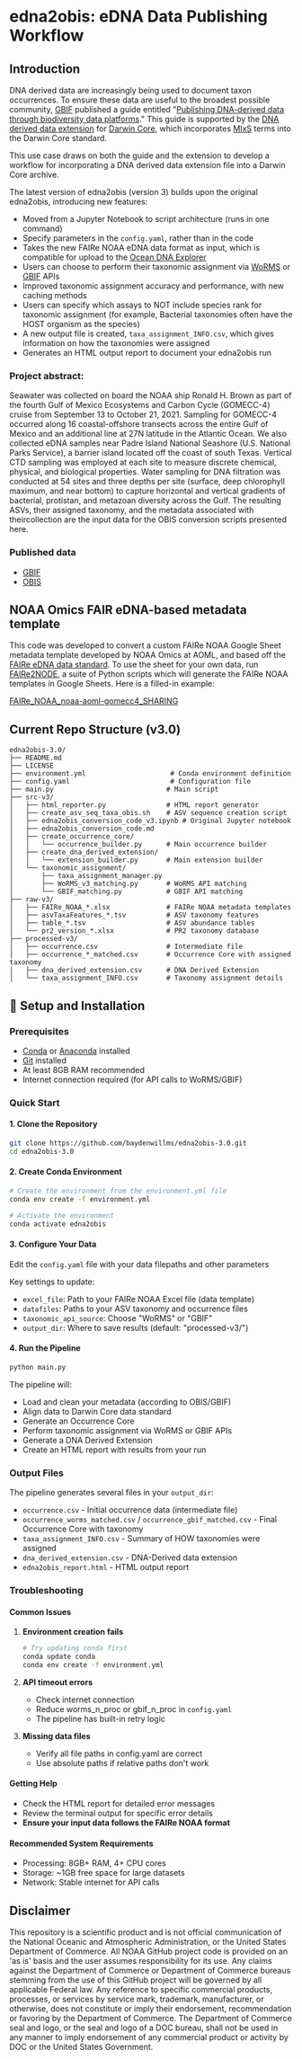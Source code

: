 # edna2obis: eDNA Data Publishing Workflow

## Introduction

DNA derived data are increasingly being used to document taxon 
occurrences. To ensure these data are useful to the broadest possible 
community, [GBIF](https://www.gbif.org/) published a guide entitled "[Publishing DNA-derived 
data through biodiversity data platforms](https://docs.gbif.org/publishing-dna-derived-data/en/)." 
This guide is supported by the [DNA derived data extension](https://tools.gbif.org/dwca-validator/extension.do?id=http://rs.gbif.org/terms/1.0/DNADerivedData) 
for [Darwin Core](https://dwc.tdwg.org/), which incorporates [MIxS](https://gensc.org/mixs/) 
terms into the Darwin Core standard. 

This use case draws on both the guide and the extension to develop a workflow 
for incorporating a DNA derived data extension file into a Darwin Core
archive. 

The latest version of edna2obis (version 3) builds upon the original edna2obis, introducing new features:
- Moved from a Jupyter Notebook to script architecture (runs in one command)
- Specify parameters in the `config.yaml`, rather than in the code
- Takes the new FAIRe NOAA eDNA data format as input, which is compatible for upload to the [Ocean DNA Explorer](https://www.oceandnaexplorer.org/)
- Users can choose to perform their taxonomic assignment via [WoRMS]() or [GBIF]() APIs 
- Improved taxonomic assignment accuracy and performance, with new caching methods
- Users can specify which assays to NOT include species rank for taxonomic assignment (for example, Bacterial taxonomies often have the HOST organism as the species)
- A new output file is created, `taxa_assignment_INFO.csv`, which gives information on how the taxonomies were assigned
- Generates an HTML output report to document your edna2obis run


### Project abstract:

Seawater was collected on board the NOAA ship Ronald H. Brown as part of the fourth Gulf of Mexico Ecosystems and Carbon Cycle (GOMECC-4) cruise from September 13 to October 21, 2021. Sampling for GOMECC-4 occurred along 16 coastal-offshore transects across the entire Gulf of Mexico and an additional line at 27N latitude in the Atlantic Ocean. We also collected eDNA samples near Padre Island National Seashore (U.S. National Parks Service), a barrier island located off the coast of south Texas. Vertical CTD sampling was employed at each site to measure discrete chemical, physical, and biological properties. Water sampling for DNA filtration was conducted at 54 sites and three depths per site (surface, deep chlorophyll maximum, and near bottom) to capture horizontal and vertical gradients of bacterial, protistan, and metazoan diversity across the Gulf. The resulting ASVs, their assigned taxonomy, and the metadata associated with theircollection are the input data for the OBIS conversion scripts presented here.

### Published data
- [GBIF](https://www.gbif.org/dataset/9012def0-bd87-48a0-ac9e-e0e78dd37689)
- [OBIS](https://obis.org/dataset/210efc7c-4762-47ee-b4b5-22a0f436ef44)

## NOAA Omics FAIR eDNA-based metadata template
This code was developed to convert a custom FAIRe NOAA Google Sheet metadata template developed by NOAA Omics at AOML, and based off the [FAIRe eDNA data standard](https://fair-edna.github.io/index.html). To use the sheet for your own data, run [FAIRe2NODE](https://github.com/aomlomics/FAIReSheets/tree/FAIRe2NODE), a suite of Python scripts which will generate the FAIRe NOAA templates in Google Sheets. Here is a filled-in example:  

[FAIRe_NOAA_noaa-aoml-gomecc4_SHARING](https://docs.google.com/spreadsheets/d/1mkjfUQW3gTn3ezhMQmFDQn4EBoQ2Xv4SZeSd9sqagoU/edit?gid=0#gid=0)

## Current Repo Structure (v3.0)
```
edna2obis-3.0/
├── README.md                           
├── LICENSE                             
├── environment.yml                     # Conda environment definition
├── config.yaml                         # Configuration file
├── main.py                            # Main script
├── src-v3/                            
│   ├── html_reporter.py               # HTML report generator
│   ├── create_asv_seq_taxa_obis.sh    # ASV sequence creation script
│   ├── edna2obis_conversion_code_v3.ipynb # Original Jupyter notebook
│   ├── edna2obis_conversion_code.md   
│   ├── create_occurrence_core/        
│   │   └── occurrence_builder.py      # Main occurrence builder
│   ├── create_dna_derived_extension/   
│   │   └── extension_builder.py       # Main extension builder
│   └── taxonomic_assignment/           
│       ├── taxa_assignment_manager.py 
│       ├── WoRMS_v3_matching.py       # WoRMS API matching
│       └── GBIF_matching.py           # GBIF API matching
├── raw-v3/                           
│   ├── FAIRe_NOAA_*.xlsx              # FAIRe NOAA metadata templates
│   ├── asvTaxaFeatures_*.tsv          # ASV taxonomy features
│   ├── table_*.tsv                    # ASV abundance tables
│   └── pr2_version_*.xlsx             # PR2 taxonomy database
├── processed-v3/                      
│   ├── occurrence.csv                 # Intermediate file
│   ├── occurrence_*_matched.csv       # Occurrence Core with assigned taxonomy
│   ├── dna_derived_extension.csv      # DNA Derived Extension
│   └── taxa_assignment_INFO.csv       # Taxonomy assignment details
```

## 🚀 Setup and Installation

### Prerequisites

- [Conda](https://docs.conda.io/en/latest/miniconda.html) or [Anaconda](https://www.anaconda.com/products/distribution) installed
- [Git](https://git-scm.com/downloads) installed
- At least 8GB RAM recommended
- Internet connection required (for API calls to WoRMS/GBIF)

### Quick Start

#### 1. Clone the Repository

```bash
git clone https://github.com/baydenwillms/edna2obis-3.0.git
cd edna2obis-3.0
```

#### 2. Create Conda Environment

```bash
# Create the environment from the environment.yml file
conda env create -f environment.yml

# Activate the environment
conda activate edna2obis
```

#### 3. Configure Your Data

Edit the `config.yaml` file with your data filepaths and other parameters


Key settings to update:
- `excel_file`: Path to your FAIRe NOAA Excel file (data template)
- `datafiles`: Paths to your ASV taxonomy and occurrence files  
- `taxonomic_api_source`: Choose "WoRMS" or "GBIF"
- `output_dir`: Where to save results (default: "processed-v3/")

#### 4. Run the Pipeline

```bash
python main.py
```

The pipeline will:
- Load and clean your metadata (according to OBIS/GBIF)
- Align data to Darwin Core data standard
- Generate an Occurrence Core
- Perform taxonomic assignment via WoRMS or GBIF APIs
- Generate a DNA Derived Extension
- Create an HTML report with results from your run

### Output Files

The pipeline generates several files in your `output_dir`:

- `occurrence.csv` - Initial occurrence data (intermediate file)
- `occurrence_worms_matched.csv` / `occurrence_gbif_matched.csv` - Final Occurrence Core with taxonomy
- `taxa_assignment_INFO.csv` - Summary of HOW taxonomies were assigned
- `dna_derived_extension.csv` - DNA-Derived data extension
- `edna2obis_report.html` - HTML output report

### Troubleshooting

#### Common Issues

1. **Environment creation fails**
   ```bash
   # Try updating conda first
   conda update conda
   conda env create -f environment.yml
   ```

2. **API timeout errors**
   - Check internet connection
   - Reduce worms_n_proc or gbif_n_proc in `config.yaml`
   - The pipeline has built-in retry logic

3. **Missing data files**
   - Verify all file paths in config.yaml are correct
   - Use absolute paths if relative paths don't work

#### Getting Help

- Check the HTML report for detailed error messages
- Review the terminal output for specific error details
- **Ensure your input data follows the FAIRe NOAA format**

#### Recommended System Requirements
- Processing: 8GB+ RAM, 4+ CPU cores
- Storage: ~1GB free space for large datasets
- Network: Stable internet for API calls

## Disclaimer  
This repository is a scientific product and is not official communication of the National Oceanic and Atmospheric Administration, or the United States Department of Commerce. All NOAA GitHub project code is provided on an 'as is' basis and the user assumes responsibility for its use. Any claims against the Department of Commerce or Department of Commerce bureaus stemming from the use of this GitHub project will be governed by all applicable Federal law. Any reference to specific commercial products, processes, or services by service mark, trademark, manufacturer, or otherwise, does not constitute or imply their endorsement, recommendation or favoring by the Department of Commerce. The Department of Commerce seal and logo, or the seal and logo of a DOC bureau, shall not be used in any manner to imply endorsement of any commercial product or activity by DOC or the United States Government.
